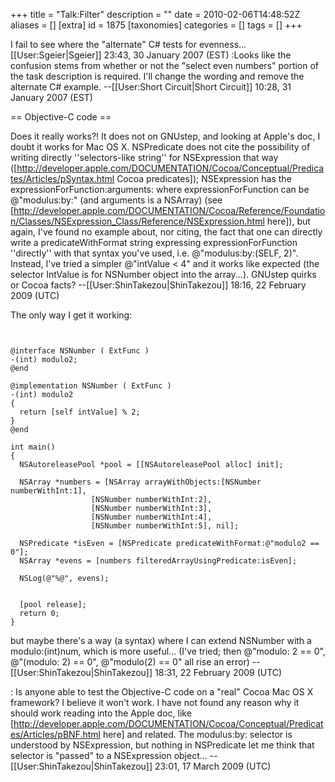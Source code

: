 +++
title = "Talk:Filter"
description = ""
date = 2010-02-06T14:48:52Z
aliases = []
[extra]
id = 1875
[taxonomies]
categories = []
tags = []
+++

I fail to see where the "alternate" C# tests for evenness... [[User:Sgeier|Sgeier]] 23:43, 30 January 2007 (EST)
:Looks like the confusion stems from whether or not the "select even numbers" portion of the task description is required.  I'll change the wording and remove the alternate C# example. --[[User:Short Circuit|Short Circuit]] 10:28, 31 January 2007 (EST)

== Objective-C code ==

Does it really works?! It does not on GNUstep, and looking at Apple's doc, I doubt it works for Mac OS X. NSPredicate does not cite the possibility of writing directly ''selectors-like string'' for NSExpression that way ([http://developer.apple.com/DOCUMENTATION/Cocoa/Conceptual/Predicates/Articles/pSyntax.html Cocoa predicates]); NSExpression has the expressionForFunction:arguments: where expressionForFunction can be @"modulus:by:" (and arguments is a NSArray) (see [http://developer.apple.com/DOCUMENTATION/Cocoa/Reference/Foundation/Classes/NSExpression_Class/Reference/NSExpression.html here]), but again, I've found no example about, nor citing, the fact that one can directly write a predicateWithFormat string expressing expressionForFunction ''directly'' with that syntax you've used, i.e. @"modulus:by:(SELF, 2)". Instead, I've tried a simpler @"intValue < 4" and it works like expected (the selector IntValue is for NSNumber object into the array...). GNUstep quirks or Cocoa facts? --[[User:ShinTakezou|ShinTakezou]] 18:16, 22 February 2009 (UTC)

The only way I get it working:


```objc>#import <Foundation/Foundation.h


@interface NSNumber ( ExtFunc )
-(int) modulo2;
@end

@implementation NSNumber ( ExtFunc )
-(int) modulo2
{
  return [self intValue] % 2;
}
@end

int main()
{
  NSAutoreleasePool *pool = [[NSAutoreleasePool alloc] init];

  NSArray *numbers = [NSArray arrayWithObjects:[NSNumber numberWithInt:1],
			      [NSNumber numberWithInt:2],
			      [NSNumber numberWithInt:3],
			      [NSNumber numberWithInt:4],
			      [NSNumber numberWithInt:5], nil];

  NSPredicate *isEven = [NSPredicate predicateWithFormat:@"modulo2 == 0"];
  NSArray *evens = [numbers filteredArrayUsingPredicate:isEven];
  
  NSLog(@"%@", evens);


  [pool release];
  return 0;
}
```


but maybe there's a way (a syntax) where I can extend NSNumber with a modulo:(int)num, which is more useful... (I've tried; then @"modulo: 2 == 0", @"(modulo: 2) == 0", @"modulo(2) == 0" all rise an error) --[[User:ShinTakezou|ShinTakezou]] 18:31, 22 February 2009 (UTC)

: Is anyone able to test the Objective-C code on a "real" Cocoa Mac OS X framework? I believe it won't work. I have not found any reason why it should work reading into the Apple doc, like [http://developer.apple.com/DOCUMENTATION/Cocoa/Conceptual/Predicates/Articles/pBNF.html here] and related. The modulus:by: selector is understood by NSExpression, but nothing in NSPredicate let me think that selector is "passed" to a NSExpression object... --[[User:ShinTakezou|ShinTakezou]] 23:01, 17 March 2009 (UTC)
